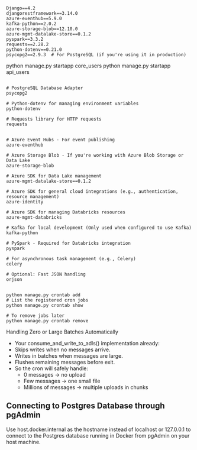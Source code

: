 
```shell


Django==4.2
djangorestframework==3.14.0
azure-eventhub==5.9.0
kafka-python==2.0.2
azure-storage-blob==12.10.0
azure-mgmt-datalake-store==0.1.2
pyspark==3.3.2
requests==2.28.2
python-dotenv==0.21.0
psycopg2==2.9.3  # For PostgreSQL (if you're using it in production)

```

python manage.py startapp core_users
python manage.py startapp api_users

```shell

# PostgreSQL Database Adapter
psycopg2

# Python-dotenv for managing environment variables
python-dotenv

# Requests library for HTTP requests
requests


# Azure Event Hubs - For event publishing
azure-eventhub

# Azure Storage Blob - If you're working with Azure Blob Storage or Data Lake
azure-storage-blob

# Azure SDK for Data Lake management
azure-mgmt-datalake-store==0.1.2

# Azure SDK for general cloud integrations (e.g., authentication, resource management)
azure-identity

# Azure SDK for managing Databricks resources
azure-mgmt-databricks

# Kafka for local development (Only used when configured to use Kafka)
kafka-python

# PySpark - Required for Databricks integration
pyspark

# For asynchronous task management (e.g., Celery)
celery

# Optional: Fast JSON handling
orjson
```

```shell

python manage.py crontab add
# List the registered cron jobs
python manage.py crontab show

# To remove jobs later
python manage.py crontab remove
```

Handling Zero or Large Batches Automatically

- Your consume_and_write_to_adls() implementation already:
- Skips writes when no messages arrive. 
- Writes in batches when messages are large. 
- Flushes remaining messages before exit. 
- So the cron will safely handle:
  - 0 messages → no upload 
  - Few messages → one small file 
  - Millions of messages → multiple uploads in chunks

## Connecting to Postgres Database through pgAdmin

Use host.docker.internal as the hostname instead of localhost or 127.0.0.1 to connect to the Postgres database running in Docker from pgAdmin on your host machine.